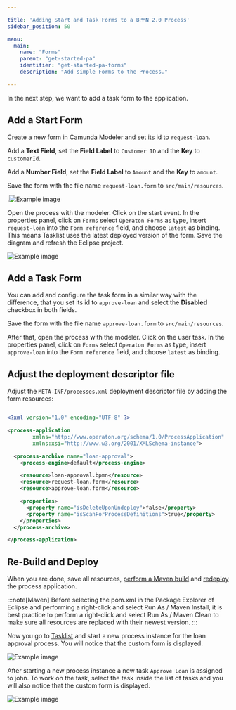 ```yaml
---

title: 'Adding Start and Task Forms to a BPMN 2.0 Process'
sidebar_position: 50

menu:
  main:
    name: "Forms"
    parent: "get-started-pa"
    identifier: "get-started-pa-forms"
    description: "Add simple Forms to the Process."

---
```


In the next step, we want to add a task form to the application.


## Add a Start Form

Create a new form in Camunda Modeler and set its id to `request-loan`.

Add a **Text Field**, set the **Field Label** to `Customer ID` and the **Key** to `customerId`.

Add a **Number Field**, set the **Field Label** to `Amount` and the **Key** to `amount`.

Save the form with the file name `request-loan.form` to `src/main/resources`.

.![Example image](./img/form-builder-start-form.png)

Open the process with the modeler. Click on the start event. In the properties panel, click on `Forms` select `Operaton Forms` as type, insert `request-loan` into the `Form reference` field, and choose `latest` as binding. This means Tasklist uses the latest deployed version of the form. Save the diagram and refresh the Eclipse project.

![Example image](./img/modeler-start-form.png)


## Add a Task Form

You can add and configure the task form in a similar way with the difference,
that you set its id to `approve-loan` and select the **Disabled** checkbox in both fields.

Save the form with the file name `approve-loan.form` to `src/main/resources`.

After that, open the process with the modeler. Click on the user task. In the properties panel, click on `Forms` select `Operaton Forms` as type, insert `approve-loan` into the `Form reference` field, and choose `latest` as binding.

## Adjust the deployment descriptor file

Adjust the `META-INF/processes.xml` deployment descriptor file by adding the form resources:

```xml

<?xml version="1.0" encoding="UTF-8" ?>

<process-application
        xmlns="http://www.operaton.org/schema/1.0/ProcessApplication"
        xmlns:xsi="http://www.w3.org/2001/XMLSchema-instance">

  <process-archive name="loan-approval">
    <process-engine>default</process-engine>

    <resource>loan-approval.bpmn</resource>
    <resource>request-loan.form</resource>
    <resource>approve-loan.form</resource>

    <properties>
      <property name="isDeleteUponUndeploy">false</property>
      <property name="isScanForProcessDefinitions">true</property>
    </properties>
  </process-archive>

</process-application>
```

## Re-Build and Deploy

When you are done, save all resources, [perform a Maven build](../deploy/#build-the-web-application-with-maven) and [redeploy](../deploy/#deploy-to-apache-tomcat) the process application.

:::note[Maven]
Before selecting the pom.xml in the Package Explorer of Eclipse and performing a right-click and select Run As / Maven Install, it is best practice to perform a right-click and select Run As / Maven Clean to make sure all resources are replaced with their newest version.
:::

Now you go to [Tasklist](http://localhost:8080/operaton/app/tasklist) and start a new process instance for the loan approval process. You will notice that the custom form is displayed.

![Example image](./img/start-form-embedded.png)

After starting a new process instance a new task `Approve Loan` is assigned to john. To work on the task, select the task inside the list of tasks and you will also notice that the custom form is displayed.

![Example image](./img/task-form-embedded.png)
